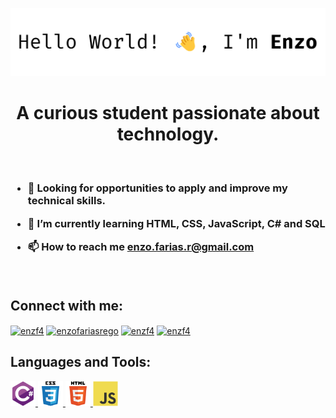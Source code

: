 <a href="https://github.com/Enzf4"><img src="HelloLight.png" alt="Hello Light" id="themeImage"></a>

<script>
  const image = document.getElementById("themeImage");

  // Verifica o tema atual e troca dinamicamente a imagem
  if (window.matchMedia && window.matchMedia('(prefers-color-scheme: dark)').matches) {
    image.src = "Hello.png"; // Modo escuro
  } else {
    image.src = "HelloLight.png"; // Modo claro
  }
</script>

<h1 align="center">A curious student passionate about technology.</h1>

<h3>

<br>

- 🔭 Looking for opportunities **to apply and improve my technical skills.**

- 🌱 I’m currently learning **HTML, CSS, JavaScript, C# and SQL**

- 📫 How to reach me **enzo.farias.r@gmail.com**

<br>

<h2 align="left">Connect with me:</h2>
<p align="left">
<a href="https://dev.to/enzf4" target="_blank"><img align="center" src="https://raw.githubusercontent.com/rahuldkjain/github-profile-readme-generator/master/src/images/icons/Social/devto.svg" alt="enzf4" height="30" width="40" /></a>
<a href="https://linkedin.com/in/enzofariasrego" target="_blank"><img align="center" src="https://raw.githubusercontent.com/rahuldkjain/github-profile-readme-generator/master/src/images/icons/Social/linked-in-alt.svg" alt="enzofariasrego" height="30" width="40" /></a>
<a href="https://www.codechef.com/users/enzf4" target="_blank"><img align="center" src="https://cdn.jsdelivr.net/npm/simple-icons@3.1.0/icons/codechef.svg" alt="enzf4" height="30" width="40" /></a>
<a href="https://www.leetcode.com/enzf4" target="_blank"><img align="center" src="https://raw.githubusercontent.com/rahuldkjain/github-profile-readme-generator/master/src/images/icons/Social/leet-code.svg" alt="enzf4" height="30" width="40" /></a>
</p>

<h2 align="left">Languages and Tools:</h2>
<p align="left"> <a href="https://www.w3schools.com/cs/" target="_blank" rel="noreferrer"> <img src="https://raw.githubusercontent.com/devicons/devicon/master/icons/csharp/csharp-original.svg" alt="csharp" width="40" height="40"/> </a> <a href="https://www.w3schools.com/css/" target="_blank" rel="noreferrer"> <img src="https://raw.githubusercontent.com/devicons/devicon/master/icons/css3/css3-original-wordmark.svg" alt="css3" width="40" height="40"/> </a> <a href="https://www.w3.org/html/" target="_blank" rel="noreferrer"> <img src="https://raw.githubusercontent.com/devicons/devicon/master/icons/html5/html5-original-wordmark.svg" alt="html5" width="40" height="40"/> </a> <a href="https://developer.mozilla.org/en-US/docs/Web/JavaScript" target="_blank" rel="noreferrer"> <img src="https://raw.githubusercontent.com/devicons/devicon/master/icons/javascript/javascript-original.svg" alt="javascript" width="40" height="40"/> </a> </p></h3>


